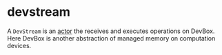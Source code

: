 # devstream

A `DevStream` is an [actor](https://en.wikipedia.org/wiki/Actor_model) the receives and executes operations on DevBox. 
Here DevBox is another abstraction of managed memory on computation devices. 
